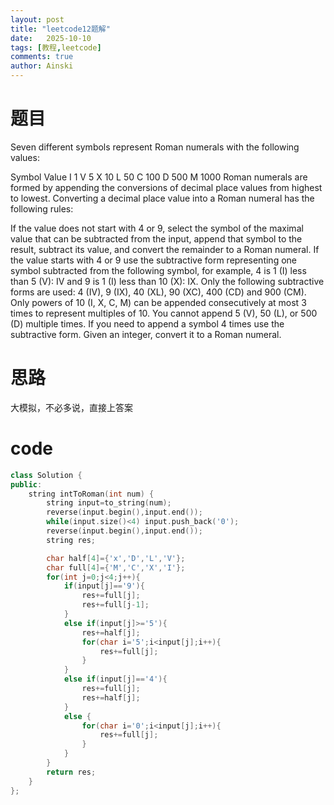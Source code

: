 ```yaml
---
layout: post
title: "leetcode12题解"
date:   2025-10-10
tags: [教程,leetcode]
comments: true
author: Ainski
---
```

# 题目

Seven different symbols represent Roman numerals with the following values:

Symbol	Value
I	1
V	5
X	10
L	50
C	100
D	500
M	1000
Roman numerals are formed by appending the conversions of decimal place values from highest to lowest. Converting a decimal place value into a Roman numeral has the following rules:

If the value does not start with 4 or 9, select the symbol of the maximal value that can be subtracted from the input, append that symbol to the result, subtract its value, and convert the remainder to a Roman numeral.
If the value starts with 4 or 9 use the subtractive form representing one symbol subtracted from the following symbol, for example, 4 is 1 (I) less than 5 (V): IV and 9 is 1 (I) less than 10 (X): IX. Only the following subtractive forms are used: 4 (IV), 9 (IX), 40 (XL), 90 (XC), 400 (CD) and 900 (CM).
Only powers of 10 (I, X, C, M) can be appended consecutively at most 3 times to represent multiples of 10. You cannot append 5 (V), 50 (L), or 500 (D) multiple times. If you need to append a symbol 4 times use the subtractive form.
Given an integer, convert it to a Roman numeral.

# 思路
大模拟，不必多说，直接上答案
# code
```c++
class Solution {
public:
    string intToRoman(int num) {
        string input=to_string(num);
        reverse(input.begin(),input.end());
        while(input.size()<4) input.push_back('0');
        reverse(input.begin(),input.end());
        string res;

        char half[4]={'x','D','L','V'};
        char full[4]={'M','C','X','I'};
        for(int j=0;j<4;j++){
            if(input[j]=='9'){
                res+=full[j];
                res+=full[j-1];
            }
            else if(input[j]>='5'){
                res+=half[j];
                for(char i='5';i<input[j];i++){
                    res+=full[j];
                }
            }
            else if(input[j]=='4'){
                res+=full[j];
                res+=half[j];
            }
            else {
                for(char i='0';i<input[j];i++){
                    res+=full[j];
                }
            }
        }
        return res;
    }
};
```
